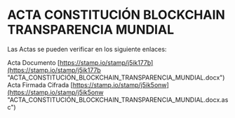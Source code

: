 # ACTA CONSTITUCIÓN BLOCKCHAIN TRANSPARENCIA MUNDIAL

Las Actas se pueden verificar en los siguiente enlaces:

Acta Documento [https://stamp.io/stamp/j5ik177b](https://stamp.io/stamp/j5ik177b "ACTA_CONSTITUCIÓN_BLOCKCHAIN_TRANSPARENCIA_MUNDIAL.docx")
Acta Firmada Cifrada [https://stamp.io/stamp/j5ik5onw](https://stamp.io/stamp/j5ik5onw "ACTA_CONSTITUCIÓN_BLOCKCHAIN_TRANSPARENCIA_MUNDIAL.docx.asc")
